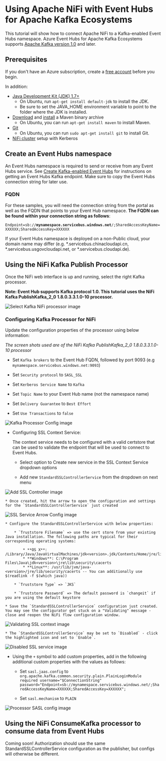 # Using Apache NiFi with Event Hubs for Apache Kafka Ecosystems

This tutorial will show how to connect Apache NiFi to a Kafka-enabled Event Hubs namespace. Azure Event Hubs for Apache Kafka Ecosystems supports [Apache Kafka version 1.0](https://kafka.apache.org/10/documentation.html) and later.

## Prerequisites

If you don't have an Azure subscription, create a [free account](https://azure.microsoft.com/en-us/free/?ref=microsoft.com&utm_source=microsoft.com&utm_medium=docs&utm_campaign=visualstudio) before you begin.

In addition:

* [Java Development Kit (JDK) 1.7+](http://www.oracle.com/technetwork/java/javase/downloads/index.html)
    * On Ubuntu, run `apt-get install default-jdk` to install the JDK.
    * Be sure to set the JAVA_HOME environment variable to point to the folder where the JDK is installed.
* [Download](http://maven.apache.org/download.cgi) and [install](http://maven.apache.org/install.html) a Maven binary archive
    * On Ubuntu, you can run `apt-get install maven` to install Maven.
* [Git](https://www.git-scm.com/downloads)
    * On Ubuntu, you can run `sudo apt-get install git` to install Git.
* [NiFi cluster](https://azuremarketplace.microsoft.com/en-us/marketplace/apps/onyx-point-inc.op-bnf1_6-v1?src=spart&tab=Overview) setup with Kerberos

## Create an Event Hubs namespace

An Event Hubs namespace is required to send or receive from any Event Hubs service. See [Create Kafka-enabled Event Hubs](https://docs.microsoft.com/azure/event-hubs/event-hubs-create-kafka-enabled) for instructions on getting an Event Hubs Kafka endpoint. Make sure to copy the Event Hubs connection string for later use.

### FQDN

For these samples, you will need the connection string from the portal as well as the FQDN that points to your Event Hub namespace. **The FQDN can be found within your connection string as follows**:

`Endpoint=sb://`**`mynamespace.servicebus.windows.net`**`/;SharedAccessKeyName=XXXXXX;SharedAccessKey=XXXXXX`

If your Event Hubs namespace is deployed on a non-Public cloud, your domain name may differ (e.g. \*.servicebus.chinacloudapi.cn, \*.servicebus.usgovcloudapi.net, or \*.servicebus.cloudapi.de).

## Using the NiFi Kafka Publish Processor

Once the NiFi web interface is up and running, select the right Kafka processor.

**Note: Event Hub supports Kafka protocol 1.0.  This tutorial uses the NiFi Kafka PublishKafka_2_0 1.8.0.3.3.1.0-10 processor.**

![Select Kafka NiFi processor image](./images/select_kafka_processor.png)

### Configuring Kafka Processor for NiFi

Update the configuration properties of the processor using below information:

*The screen shots used are of the NiFi Kafka PublishKafka_2_0 1.8.0.3.3.1.0-10 processor*

* Set `Kafka brokers` to the Event Hub FQDN, followed by port 9093 (e.g `mynamespace.servicebus.windows.net:9093`)

* Set `Security protocol` to `SASL_SSL`

* Set `Kerberos Service Name` to `Kafka`

* Set `Topic Name` to your Event Hub name (not the namespace name)

* Set `Delivery Guarantee` to `Best Effort`

* Set `Use Transactions` to `false`

![Kafka Processor Config image](./images/kafka_processor_config.png)

* Configuring SSL Context Service:

    The context service needs to be configured with a valid certstore that can be used to validate the endpoint that will be used to connect to Event Hubs.

    * Select option to Create new service in the SSL Context Service dropdown options

    * Add new `StandardSSLControllerService` from the dropdown on next menu

![Add SSL Controller image](./images/add_controller_service.png)

    * Once created, hit the arrow to open the configuration and settings for the `StandardSSLControllerService` just created

![SSL Service Arrow Config image](./images/ssl_service_arrow_config.png)

    * Configure the StandardSSLControllerService with below properties:

        * `Truststore Filename` => use the cert store from your existing Java installation. The following paths are typical for their corresponding operating systems: 

            * **OS X**: /Library/Java/JavaVirtualMachines/jdk<version>.jdk/Contents/Home/jre/lib/security/cacerts
            * **Windows**: C:\Program Files\Java\jdk<version>\jre\lib\security\cacerts
            * **Linux**: /usr/lib/jvm/java-<version>/jre/lib/security/cacerts -- You can additionally use $(readlink -f $(which java))

        * `Truststore Type` => `JKS`

        * `Truststore Password` => The default password is `changeit` if you are using the default keystore

    * Save the `StandardSSLControllerService` configuration just created.
    You may see the configurator get stuck on a "Validating" message - close and reopen the NiFi flow configuration window.

![Validating SSL context image](./images/validating_context.png)

    * The `StandardSSLControllerService` may be set to `Disabled` - click the highlighted icon and set to `Enable`.

![Disabled SSL service image](./images/disabled_ssl_service.png)

* Using the `+` symbol to add custom properties, add in the following additional custom properties with the values as follows:

    * Set `sasl.jaas.config` to `org.apache.kafka.common.security.plain.PlainLoginModule required username="$ConnectionString" password="Endpoint=sb://mynamespace.servicebus.windows.net/;SharedAccessKeyName=XXXXXX;SharedAccessKey=XXXXXX";`

    * Set `sasl.mechanism` to `PLAIN`

![Processor SASL config image](./images/processor_sasl_config.png)

## Using the NiFi ConsumeKafka processor to consume data from Event Hubs

Coming soon!  Authorization should use the same StandardSSLControllerService configuration as the publisher, but configs will otherwise be different.
